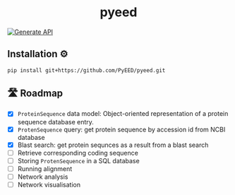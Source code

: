<div align="center">
<h1 align="center">pyeed

</div>

[![Generate API](https://github.com/PyEED/pyeed/actions/workflows/generate_api.yaml/badge.svg)](https://github.com/PyEED/pyeed/actions/workflows/generate_api.yaml)


## Installation ⚙️

```bash
pip install git+https://github.com/PyEED/pyeed.git
```

## 🛣️ Roadmap

- [x] `ProteinSequence` data model: Object-oriented representation of a protein sequence database entry.
- [x] `ProtenSequence` query: get protein sequence by accession id from NCBI database
- [x] Blast search: get protein sequnces as a result from a blast search
- [ ] Retrieve corresponding coding sequence
- [ ] Storing `ProtenSequence` in a SQL database
- [ ] Running alignment
- [ ] Network analysis
- [ ] Network visualisation
